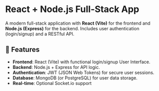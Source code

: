 # React + Node.js Full-Stack App

A modern full-stack application with **React (Vite)** for the frontend and **Node.js (Express)** for the backend. Includes user authentication (login/signup) and a RESTful API.

## 🚀 Features

- **Frontend**: React (Vite) with functional login/signup User Interface.
- **Backend**: Node.js + Express for API logic.
- **Authentication**: JWT (JSON Web Tokens) for secure user sessions.
- **Database**: MongoDB (or PostgreSQL) for user data storage.
- **Real-time**: Optional Socket.io support

